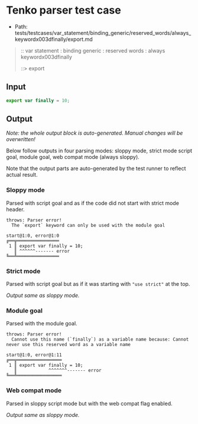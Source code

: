 # Tenko parser test case

- Path: tests/testcases/var_statement/binding_generic/reserved_words/always_keywordx003dfinally/export.md

> :: var statement : binding generic : reserved words : always keywordx003dfinally
>
> ::> export

## Input

`````js
export var finally = 10;
`````

## Output

_Note: the whole output block is auto-generated. Manual changes will be overwritten!_

Below follow outputs in four parsing modes: sloppy mode, strict mode script goal, module goal, web compat mode (always sloppy).

Note that the output parts are auto-generated by the test runner to reflect actual result.

### Sloppy mode

Parsed with script goal and as if the code did not start with strict mode header.

`````
throws: Parser error!
  The `export` keyword can only be used with the module goal

start@1:0, error@1:0
╔══╦════════════════
 1 ║ export var finally = 10;
   ║ ^^^^^^------- error
╚══╩════════════════

`````

### Strict mode

Parsed with script goal but as if it was starting with `"use strict"` at the top.

_Output same as sloppy mode._

### Module goal

Parsed with the module goal.

`````
throws: Parser error!
  Cannot use this name (`finally`) as a variable name because: Cannot never use this reserved word as a variable name

start@1:0, error@1:11
╔══╦═════════════════
 1 ║ export var finally = 10;
   ║            ^^^^^^^------- error
╚══╩═════════════════

`````


### Web compat mode

Parsed in sloppy script mode but with the web compat flag enabled.

_Output same as sloppy mode._
